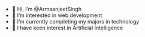 - 👋 Hi, I’m @ArmaanjeetSingh
- 👀 I’m interested in web development
- 🌱 I’m currently completing my majors in technology
- 💞️ I have keen interest in Artificial Intelligence
<!---
ArmaanjeetSingh/ArmaanjeetSingh is a ✨ special ✨ repository because its `README.md` (this file) appears on your GitHub profile.
You can click the Preview link to take a look at your changes.
--->
